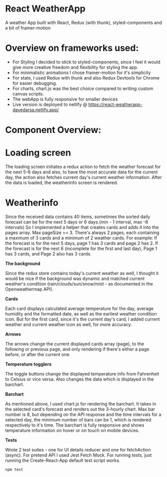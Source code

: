 # React WeatherApp

A weather App built with React, Redux (with thunk), styled-components and a bit of framer-motion

# Overview on frameworks used:

- For Styling I decided to stick to styled-components, since I feel it would give more creative freedom and flexibility for styling the app.
- For minimalistic animations I chose framer-motion for it's simplicity
- For state, I used Redux with thunk and also Redux Devtools for Chrome for easier debugging.
- For charts, chart.js was the best choice compared to writing custom canvas scripts.
- The webApp is fully responsive for smaller devices
- Live version is deployed to netlify @ https://react-weatherapp-davedarsa.netlify.app/

# Component Overview:

# Loading screen

The loading screen initiates a redux action to fetch the weather forecast for the next 5-6 days and also, to have the most accurate data for the current day, the action also fetches current day's current weather information. After the data is loaded, the weatherinfo screen is rendered.

# Weatherinfo

Since the received data contains 40 items, sometimes the sorted daily forecast can be for the next 5 days or 6 days.(min - 1 interval, max -8 intervals) So I implemented a helper that creates cards and adds it into the pages array. Max pageSize == 3.
There's always 2 pages, each containing a maximum of 3 cards and a minimum of 2 weather cards.
For example:
If the forecast is for the next 5 days, page 1 has 3 cards and page 2 has 2.
If the forecast is for the next 6 (incomplete for the first and last day), Page 1 has 3 cards, and Page 2 also has 3 cards.

**The background**

Since the redux store contains today's current weather as well, I thought it would be nice if the background was dynamic and matched current weather's condition (rain/clouds/sun/snow/mist - as documented in the Openweathermap API).

**Cards**

Each card displays calculated average temperature for the day, average humidity and the formatted date, as well as the earliest weather condition icon. But for the first card, since it's the current day's card, I added current weather and current weather icon as well, for more accuracy.

**Arrows**

The arrows change the current displayed cards array (page), to the following or previous page, and only rendering if there's either a page before, or after the current one.

**Temperature togglers**

The toggle buttons change the displayed temperature info from Fahrenheit to Celsius or vice versa. Also changes the data which is displayed in the barchart.

**Barchart**

As mentioned above, I used chart.js for rendering the barchart. It takes in the selected card's forecast and renders out the 3-hourly chart. Max bar number is 8, but depending on the API response and the time intervals for a selected day, the minimum number of bars can be 1, which is rendered respectively to it's time.
The barchart is fully responsive and shows temperature information on hover or on touch on mobile devices.

**Tests**

Wrote 2 test suites - one for UI details reducer and one for fetchAction (async). For pretend API I used Jest Fetch Mock.
For running tests, just running the Create-React-App default test script works.

```sh
npm test
```
